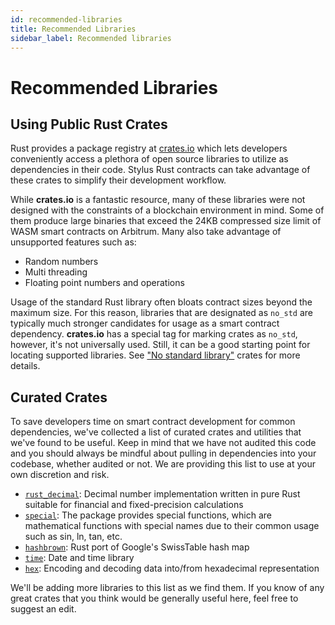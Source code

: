 ```yaml
---
id: recommended-libraries
title: Recommended Libraries
sidebar_label: Recommended libraries
---
```


# Recommended Libraries

## Using Public Rust Crates

Rust provides a package registry at [crates.io](https://crates.io/) which lets developers conveniently access a plethora of open source libraries to utilize as dependencies in their code. Stylus Rust contracts can take advantage of these crates to simplify their development workflow.

While **crates.io** is a fantastic resource, many of these libraries were not designed with the constraints of a blockchain environment in mind. Some of them produce large binaries that exceed the 24KB compressed size limit of WASM smart contracts on Arbitrum. Many also take advantage of unsupported features such as:

- Random numbers
- Multi threading
- Floating point numbers and operations

Usage of the standard Rust library often bloats contract sizes beyond the maximum size. For this reason, libraries that are designated as `no_std` are typically much stronger candidates for usage as a smart contract dependency. **crates.io** has a special tag for marking crates as `no_std`, however, it's not universally used. Still, it can be a good starting point for locating supported libraries. See ["No standard library"](https://crates.io/categories/no-std) crates for more details.

## Curated Crates

To save developers time on smart contract development for common dependencies, we've collected a list of curated crates and utilities that we've found to be useful. Keep in mind that we have not audited this code and you should always be mindful about pulling in dependencies into your codebase, whether audited or not. We are providing this list to use at your own discretion and risk.

- [`rust_decimal`](https://crates.io/crates/rust_decimal): Decimal number implementation written in pure Rust suitable for financial and fixed-precision calculations
- [`special`](https://crates.io/crates/special): The package provides special functions, which are mathematical functions with special names due to their common usage such as sin, ln, tan, etc.
- [`hashbrown`](https://crates.io/crates/hashbrown): Rust port of Google's SwissTable hash map
- [`time`](https://crates.io/crates/time): Date and time library
- [`hex`](https://crates.io/crates/hex): Encoding and decoding data into/from hexadecimal representation

We'll be adding more libraries to this list as we find them. If you know of any great crates that you think would be generally useful here, feel free to suggest an edit.
